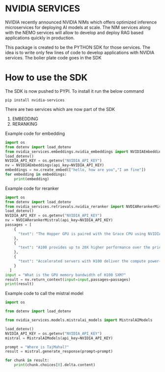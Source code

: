 # NVIDIA SERVICES

NVIDIA recently announced NVIDIA NIMs which offers optimized inference
microservices for deploying AI models at scale. The NIM services
along with the NEMO services will allow to develop and deploy RAG based
applications quickly in production. 

This package is created to be the PYTHON SDK for those services. The 
idea is to write only few lines of code to develop applications with NVIDIA
services. The bolier plate code goes in the SDK

# How to use the SDK

The SDK is now pushed to PYPI. To install it run the below command

`pip install nvidia-services`

There are two services which are now part of the SDK

1. EMBEDDING
2. RERANKING

Example code for embedding

``` Python 
import os
from dotenv import load_dotenv
from nvidia_services.embeddings.nvidia_embeddings import NVIDIAEmbeddings
load_dotenv()
NVIDIA_API_KEY = os.getenv("NVIDIA_API_KEY")
nv = NVIDIAEmbeddings(api_key=NVIDIA_API_KEY)
embeddings = nv.create_embed(["hello, how are you","I am fine"])
for embedding in embeddings:
    print(embedding)
```
Example code for reranker

``` Python
import os
from dotenv import load_dotenv
from nvidia_services.retrievals.nvidia_reranker import NVDIARerankerMistral
load_dotenv()
NVIDIA_API_KEY = os.getenv("NVIDIA_API_KEY")
nv = NVDIARerankerMistral(api_key=NVIDIA_API_KEY)
passages = [
    {
      "text": "The Hopper GPU is paired with the Grace CPU using NVIDIA's ultra-fast chip-to-chip interconnect, delivering 900GB/s of bandwidth, 7X faster than PCIe Gen5. This innovative design will deliver up to 30X higher aggregate system memory bandwidth to the GPU compared to today's fastest servers and up to 10X higher performance for applications running terabytes of data."
    },
    {
      "text": "A100 provides up to 20X higher performance over the prior generation and can be partitioned into seven GPU instances to dynamically adjust to shifting demands. The A100 80GB debuts the world's fastest memory bandwidth at over 2 terabytes per second (TB/s) to run the largest models and datasets."
    },
    {
      "text": "Accelerated servers with H100 deliver the compute power—along with 3 terabytes per second (TB/s) of memory bandwidth per GPU and scalability with NVLink and NVSwitch™."
    }
  ]
input = "What is the GPU memory bandwidth of H100 SXM?"
result = nv.return_context(input=input,passages=passages)
print(result) 
```

Example code to call the mistral model

```Python
import os

from dotenv import load_dotenv

from nvidia_services.models.mistralai_models import MistralAIModels

load_dotenv()
NVIDIA_API_KEY = os.getenv("NVIDIA_API_KEY")
mistral = MistralAIModels(api_key=NVIDIA_API_KEY)

prompt = "Where is TajMahal?"
result = mistral.generate_response(prompt=prompt)

for chunk in result:
    print(chunk.choices[0].delta.content)


```
